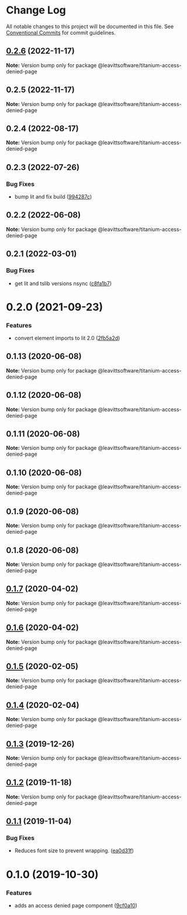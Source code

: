 # Change Log

All notable changes to this project will be documented in this file.
See [Conventional Commits](https://conventionalcommits.org) for commit guidelines.

## [0.2.6](https://github.com/LeavittSoftware/titanium-elements/compare/@leavittsoftware/titanium-access-denied-page@0.2.5...@leavittsoftware/titanium-access-denied-page@0.2.6) (2022-11-17)

**Note:** Version bump only for package @leavittsoftware/titanium-access-denied-page

## 0.2.5 (2022-11-17)

**Note:** Version bump only for package @leavittsoftware/titanium-access-denied-page

## 0.2.4 (2022-08-17)

**Note:** Version bump only for package @leavittsoftware/titanium-access-denied-page

## 0.2.3 (2022-07-26)

### Bug Fixes

- bump lit and fix build ([994287c](https://github.com/LeavittSoftware/titanium-elements/commit/994287cc92267fe41093ee8ded6640521bd3facb))

## 0.2.2 (2022-06-08)

**Note:** Version bump only for package @leavittsoftware/titanium-access-denied-page

## 0.2.1 (2022-03-01)

### Bug Fixes

- get lit and tslib versions nsync ([c8fa1b7](https://github.com/LeavittSoftware/titanium-elements/commit/c8fa1b77320c6b6854009bb076ba0bcc2c632ae0))

# 0.2.0 (2021-09-23)

### Features

- convert element imports to lit 2.0 ([2fb5a2d](https://github.com/LeavittSoftware/titanium-elements/commit/2fb5a2da5a5af636541ce58e398fdf587e2c008a))

## 0.1.13 (2020-06-08)

**Note:** Version bump only for package @leavittsoftware/titanium-access-denied-page

## 0.1.12 (2020-06-08)

**Note:** Version bump only for package @leavittsoftware/titanium-access-denied-page

## 0.1.11 (2020-06-08)

**Note:** Version bump only for package @leavittsoftware/titanium-access-denied-page

## 0.1.10 (2020-06-08)

**Note:** Version bump only for package @leavittsoftware/titanium-access-denied-page

## 0.1.9 (2020-06-08)

**Note:** Version bump only for package @leavittsoftware/titanium-access-denied-page

## 0.1.8 (2020-06-08)

**Note:** Version bump only for package @leavittsoftware/titanium-access-denied-page

## [0.1.7](https://github.com/LeavittSoftware/titanium-elements/compare/@leavittsoftware/titanium-access-denied-page@0.1.6...@leavittsoftware/titanium-access-denied-page@0.1.7) (2020-04-02)

**Note:** Version bump only for package @leavittsoftware/titanium-access-denied-page

## [0.1.6](https://github.com/LeavittSoftware/titanium-elements/compare/@leavittsoftware/titanium-access-denied-page@0.1.5...@leavittsoftware/titanium-access-denied-page@0.1.6) (2020-04-02)

**Note:** Version bump only for package @leavittsoftware/titanium-access-denied-page

## [0.1.5](https://github.com/LeavittSoftware/titanium-elements/compare/@leavittsoftware/titanium-access-denied-page@0.1.4...@leavittsoftware/titanium-access-denied-page@0.1.5) (2020-02-05)

**Note:** Version bump only for package @leavittsoftware/titanium-access-denied-page

## [0.1.4](https://github.com/LeavittSoftware/titanium-elements/compare/@leavittsoftware/titanium-access-denied-page@0.1.3...@leavittsoftware/titanium-access-denied-page@0.1.4) (2020-02-04)

**Note:** Version bump only for package @leavittsoftware/titanium-access-denied-page

## [0.1.3](https://github.com/LeavittSoftware/titanium-elements/compare/@leavittsoftware/titanium-access-denied-page@0.1.2...@leavittsoftware/titanium-access-denied-page@0.1.3) (2019-12-26)

**Note:** Version bump only for package @leavittsoftware/titanium-access-denied-page

## [0.1.2](https://github.com/LeavittSoftware/titanium-elements/compare/@leavittsoftware/titanium-access-denied-page@0.1.1...@leavittsoftware/titanium-access-denied-page@0.1.2) (2019-11-18)

**Note:** Version bump only for package @leavittsoftware/titanium-access-denied-page

## [0.1.1](https://github.com/LeavittSoftware/titanium-elements/compare/@leavittsoftware/titanium-access-denied-page@0.1.0...@leavittsoftware/titanium-access-denied-page@0.1.1) (2019-11-04)

### Bug Fixes

- Reduces font size to prevent wrapping. ([ea0d31f](https://github.com/LeavittSoftware/titanium-elements/commit/ea0d31f))

# 0.1.0 (2019-10-30)

### Features

- adds an access denied page component ([9cf0a10](https://github.com/LeavittSoftware/titanium-elements/commit/9cf0a10))
